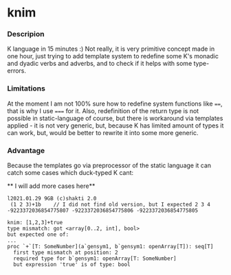 # knim

### Descripion
K language in 15 minutes :) Not really, it is very primitive concept made in one hour, just trying to add template system to redefine some K's monadic and dyadic verbs and adverbs, and to check if it helps with some type-errors.

### Limitations
At the moment I am not 100% sure how to redefine system functions like ``==``, that is why I use ``===`` for it.
Also, redefinition of the return type is not possible in static-language of course, but there is workaround via templates applied - it is not very generic, but, because K has limited amount of types it can work, but, would be better to rewrite it into some more generic.

### Advantage
Because the templates go via preprocessor of the static language it can catch some cases which duck-typed K cant:

** I will add more cases here**

```
l2021.01.29 9GB (c)shakti 2.0
 (1 2 3)+1b    // I did not find old version, but I expected 2 3 4
-9223372036854775807 -9223372036854775806 -9223372036854775805
```

```
knim: [1,2,3]+true
type mismatch: got <array[0..2, int], bool>
but expected one of:
...
proc `+`[T: SomeNumber](a`gensym1, b`gensym1: openArray[T]): seq[T]
  first type mismatch at position: 2
  required type for b`gensym1: openArray[T: SomeNumber]
  but expression 'true' is of type: bool
```
